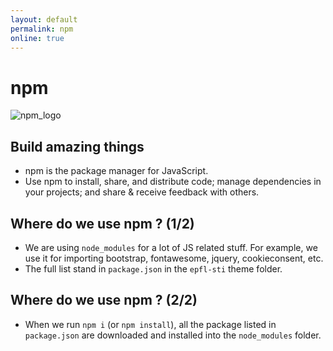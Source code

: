 ```yaml
---
layout: default
permalink: npm
online: true
---
```

# npm

![npm_logo](https://upload.wikimedia.org/wikipedia/commons/thumb/d/db/Npm-logo.svg/640px-Npm-logo.svg.png)

## Build amazing things

* npm is the package manager for JavaScript.
* Use npm to install, share, and distribute code; manage dependencies in your projects; and share & receive feedback with others.

## Where do we use npm ? (1/2)

* We are using `node_modules` for a lot of JS related stuff. For example, we use it for importing bootstrap, fontawesome, jquery, cookieconsent, etc.
* The full list stand in `package.json` in the `epfl-sti` theme folder.

## Where do we use npm ? (2/2)

* When we run `npm i` (or `npm install`), all the package listed in `package.json` are downloaded and installed into the `node_modules` folder.
